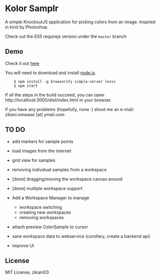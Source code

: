 Kolor Samplr
=

A simple KnockoutJS application for picking colors from an image. Inspired in kind by Photoshop.

Check out the ES5 requirejs version under the `master` branch

## Demo

Check it out [here](http://zikani03.github.io/kolor-samplr)

You will need to download and install [node.js](http://nodejs.org/download/).

```
    $ npm install -g browserify simple-server lessc
    $ npm start
```

If all the steps in the build succeed, you can open http://localhost:3000/dist/index.html in your browser. 

If you have any problems (hopefully,  none :) shoot me an e-mail: zikani.nmwase [at] ymail.com


## TO DO

* add markers for sample points
* load images from the internet
* grid view for samples
* removing individual samples from a workspace
* [done] dragging/moving the workspace canvas around
* [done] multiple workspace support

* Add a Workspace Manager to manage
    * workspace switching
    * creating new workspaces
    * removing workspaces
    
* attach preview ColorSample to cursor
* save workspace data to webservice (corollary, create a backend api)
* improve UI   


## License

MIT License, zikani03
